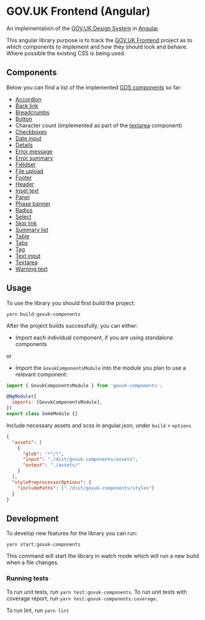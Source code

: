 # GOV.UK Frontend (Angular)

An implementation of the [GOV.UK Design System](https://design-system.service.gov.uk/)
in [Angular](https://angular.io/).

This angular library purpose is to track the
[GOV.UK Frontend](https://github.com/alphagov/govuk-frontend) project
as to which components to implement and how they should look and behave.
Where possible the existing CSS is being used.

## Components

Below you can find a list of the implemented [GDS components](https://design-system.service.gov.uk/components/) so far:

- [Accordion](src/lib/accordion/README.md)
- [Back link](src/lib/back-link/README.md)
- [Breadcrumbs](src/lib/breadcrumbs/README.md)
- [Button](src/lib/directives/button/README.md)
- Character count (implemented as part of the [textarea](src/lib/textarea/README.md) component)
- [Checkboxes](src/lib/checkboxes/README.md)
- [Date input](src/lib/date-input/README.md)
- [Details](src/lib/details/README.md)
- [Error message](src/lib/error-message)
- [Error summary](src/lib/error-summary/README.md)
- [Fieldset](src/lib/fieldset/README.md)
- [File upload](src/lib/file-upload/README.md)
- [Footer](src/lib/footer/README.md)
- [Header](src/lib/header/README.md)
- [Inset text](src/lib/directives/inset-text/README.md)
- [Panel](src/lib/panel/README.md)
- [Phase banner](src/lib/phase-banner/README.md)
- [Radios](src/lib/radio/README.md)
- [Select](src/lib/select/README.md)
- [Skip link](src/lib/skip-link/README.md)
- [Summary list](src/lib/summary-list/README.md)
- [Table](src/lib/table/README.md)
- [Tabs](src/lib/tabs/README.md)
- [Tag](src/lib/tag/README.md)
- [Text input](src/lib/text-input/README.md)
- [Textarea](src/lib/textarea/README.md)
- [Warning text](src/lib/warning-text/README.md)

## Usage

To use the library you should first build the project:

```shell script
yarn build:govuk-components
```

After the project builds successfully, you can either:
- Import each individual component, if you are using standalone components

or

- Import the `GovukComponentsModule` into the module you plan to use a relevant component:

```js
import { GovukComponentsModule } from 'govuk-components';

@NgModule({
  imports: [GovukComponentsModule],
})
export class SomeModule {}
```

Include necessary assets and scss in angular.json, under `build` > `options`
```json
{
  "assets": [
    {
      "glob": "**/*",
      "input": "./dist/govuk-components/assets",
      "output": "./assets/"
    }
  ],
  "stylePreprocessorOptions": {
    "includePaths": ["./dist/govuk-components/styles"]
  }  
}

```
## Development

To develop new features for the library you can run:

```shell script
yarn start:govuk-components
```

This command will start the library in watch mode which will run a new build
when a file changes.

### Running tests

To run unit tests, run `yarn test:govuk-components`. To run unit tests with
coverage report, run `yarn test:govuk-components:coverage`.

To run lint, run `yarn lint`
